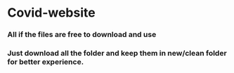 # Covid-website

### All if the files are free to download and use
### Just download all the folder and keep them in new/clean folder for better experience.
